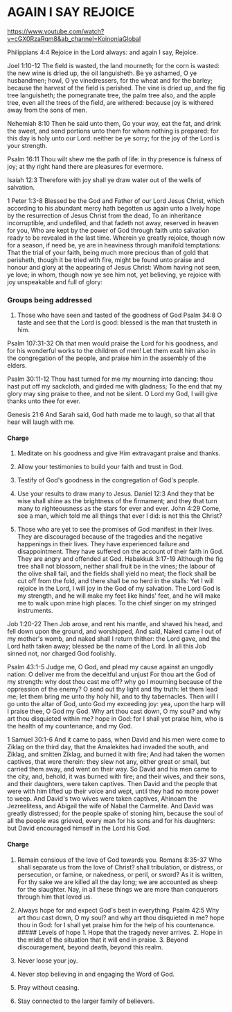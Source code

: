# AGAIN I SAY REJOICE
https://www.youtube.com/watch?v=cGX0RzaRqm8&ab_channel=KoinoniaGlobal

Philippians 4:4 Rejoice in the Lord always: and again I say, Rejoice.

Joel 1:10-12 The field is wasted, the land mourneth; for the corn is wasted: the new wine is dried up, the oil languisheth.
Be ye ashamed, O ye husbandmen; howl, O ye vinedressers, for the wheat and for the barley; because the harvest of the field is perished.
The vine is dried up, and the fig tree languisheth; the pomegranate tree, the palm tree also, and the apple tree, even all the trees of the field, are withered: because joy is withered away from the sons of men.

Nehemiah 8:10 Then he said unto them, Go your way, eat the fat, and drink the sweet, and send portions unto them for whom nothing is prepared: for this day is holy unto our Lord: neither be ye sorry; for the joy of the Lord is your strength.

Psalm 16:11 Thou wilt shew me the path of life: in thy presence is fulness of joy; at thy right hand there are pleasures for evermore.

Isaiah 12:3 Therefore with joy shall ye draw water out of the wells of salvation.

1 Peter 1:3-8 Blessed be the God and Father of our Lord Jesus Christ, which according to his abundant mercy hath begotten us again unto a lively hope by the resurrection of Jesus Christ from the dead,
To an inheritance incorruptible, and undefiled, and that fadeth not away, reserved in heaven for you,
Who are kept by the power of God through faith unto salvation ready to be revealed in the last time.
Wherein ye greatly rejoice, though now for a season, if need be, ye are in heaviness through manifold temptations:
That the trial of your faith, being much more precious than of gold that perisheth, though it be tried with fire, might be found unto praise and honour and glory at the appearing of Jesus Christ:
Whom having not seen, ye love; in whom, though now ye see him not, yet believing, ye rejoice with joy unspeakable and full of glory:

### Groups being addressed
1. Those who have seen and tasted of the goodness of God
  Psalm 34:8 O taste and see that the Lord is good: blessed is the man that trusteth in him.

  Psalm 107:31-32 Oh that men would praise the Lord for his goodness, and for his wonderful works to the children of men!
  Let them exalt him also in the congregation of the people, and praise him in the assembly of the elders.

  Psalm 30:11-12 Thou hast turned for me my mourning into dancing: thou hast put off my sackcloth, and girded me with gladness;
  To the end that my glory may sing praise to thee, and not be silent. O Lord my God, I will give thanks unto thee for ever.

  Genesis 21:6 And Sarah said, God hath made me to laugh, so that all that hear will laugh with me.

  #### Charge
  1. Meditate on his goodness and give Him extravagant praise and thanks.
  2. Allow your testimonies to build your faith and trust in God.
  3. Testify of God's goodness in the congregation of God's people.
  4. Use your results to draw many to Jesus.
    Daniel 12:3 And they that be wise shall shine as the brightness of the firmament; and they that turn many to righteousness as the stars for ever and ever.
    John 4:29 Come, see a man, which told me all things that ever I did: is not this the Christ?

2. Those who are yet to see the promises of God manifest in their lives. 
  They are discouraged because of the tragedies and the negative happenings in their lives.
  They have experienced failure and disappointment.
  They have suffered on the account of their faith in God.
  They are angry and offended at God.
  Habakkuk 3:17-19 Although the fig tree shall not blossom, neither shall fruit be in the vines; the labour of the olive shall fail, and the fields shall yield no meat; the flock shall be cut off from the fold, and there shall be no herd in the stalls:
  Yet I will rejoice in the Lord, I will joy in the God of my salvation.
  The Lord God is my strength, and he will make my feet like hinds' feet, and he will make me to walk upon mine high places. To the chief singer on my stringed instruments.

  Job 1:20-22 Then Job arose, and rent his mantle, and shaved his head, and fell down upon the ground, and worshipped,
  And said, Naked came I out of my mother's womb, and naked shall I return thither: the Lord gave, and the Lord hath taken away; blessed be the name of the Lord.
  In all this Job sinned not, nor charged God foolishly.

  Psalm 43:1-5 Judge me, O God, and plead my cause against an ungodly nation: O deliver me from the deceitful and unjust
  For thou art the God of my strength: why dost thou cast me off? why go I mourning because of the oppression of the enemy?
  O send out thy light and thy truth: let them lead me; let them bring me unto thy holy hill, and to thy tabernacles.
  Then will I go unto the altar of God, unto God my exceeding joy: yea, upon the harp will I praise thee, O God my God.
  Why art thou cast down, O my soul? and why art thou disquieted within me? hope in God: for I shall yet praise him, who is the health of my countenance, and my God.

  1 Samuel 30:1-6 And it came to pass, when David and his men were come to Ziklag on the third day, that the Amalekites had invaded the south, and Ziklag, and smitten Ziklag, and burned it with fire;
  And had taken the women captives, that were therein: they slew not any, either great or small, but carried them away, and went on their way.
  So David and his men came to the city, and, behold, it was burned with fire; and their wives, and their sons, and their daughters, were taken captives.
  Then David and the people that were with him lifted up their voice and wept, until they had no more power to weep.
  And David's two wives were taken captives, Ahinoam the Jezreelitess, and Abigail the wife of Nabal the Carmelite.
  And David was greatly distressed; for the people spake of stoning him, because the soul of all the people was grieved, every man for his sons and for his daughters: but David encouraged himself in the Lord his God.

  #### Charge
  1. Remain consious of the love of God towards you.
    Romans 8:35-37 Who shall separate us from the love of Christ? shall tribulation, or distress, or persecution, or famine, or nakedness, or peril, or sword?
    As it is written, For thy sake we are killed all the day long; we are accounted as sheep for the slaughter.
    Nay, in all these things we are more than conquerors through him that loved us.

  2. Always hope for and expect God's best in everything.
    Psalm 42:5 Why art thou cast down, O my soul? and why art thou disquieted in me? hope thou in God: for I shall yet praise him for the help of his countenance.
    ##### Levels of hope
    1. Hope that the tragedy never arrives.
    2. Hope in the midst of the situation that it will end in praise.
    3. Beyond discouragement, beyond death, beyond this realm.

  3. Never loose your joy.

  4. Never stop believing in and engaging the Word of God.

  5. Pray without ceasing.

  6. Stay connected to the larger family of believers.
